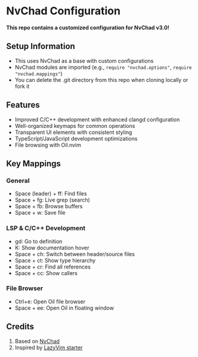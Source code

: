 # NvChad Configuration

**This repo contains a customized configuration for NvChad v3.0!**

## Setup Information

- This uses NvChad as a base with custom configurations
- NvChad modules are imported (e.g., `require "nvchad.options"`, `require "nvchad.mappings"`)
- You can delete the .git directory from this repo when cloning locally or fork it

## Features

- Improved C/C++ development with enhanced clangd configuration
- Well-organized keymaps for common operations
- Transparent UI elements with consistent styling
- TypeScript/JavaScript development optimizations
- File browsing with Oil.nvim

## Key Mappings

### General

- Space (leader) + ff: Find files
- Space + fg: Live grep (search)
- Space + fb: Browse buffers
- Space + w: Save file

### LSP & C/C++ Development

- gd: Go to definition
- K: Show documentation hover
- Space + ch: Switch between header/source files
- Space + ct: Show type hierarchy
- Space + cr: Find all references
- Space + cc: Show callers

### File Browser

- Ctrl+e: Open Oil file browser
- Space + ee: Open Oil in floating window

## Credits

1. Based on [NvChad](https://github.com/NvChad/NvChad)
2. Inspired by [LazyVim starter](https://github.com/LazyVim/starter)

